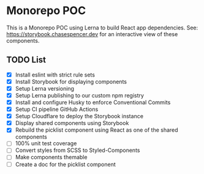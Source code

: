 # Monorepo POC
This is a Monorepo POC using Lerna to build React app dependencies. See: https://storybook.chasespencer.dev for an interactive view of these components.

## TODO List
- [x] Install eslint with strict rule sets
- [x] Install Storybook for displaying components
- [x] Setup Lerna versioning
- [x] Setup Lerna publishing to our custom npm registry
- [x] Install and configure Husky to enforce Conventional Commits
- [X] Setup CI pipeline GitHub Actions
- [X] Setup Cloudflare to deploy the Storybook instance
- [X] Display shared components using Storybook
- [X] Rebuild the picklist component using React as one of the shared components
- [ ] 100% unit test coverage
- [ ] Convert styles from SCSS to Styled-Components
- [ ] Make components themable
- [ ] Create a doc for the picklist component
